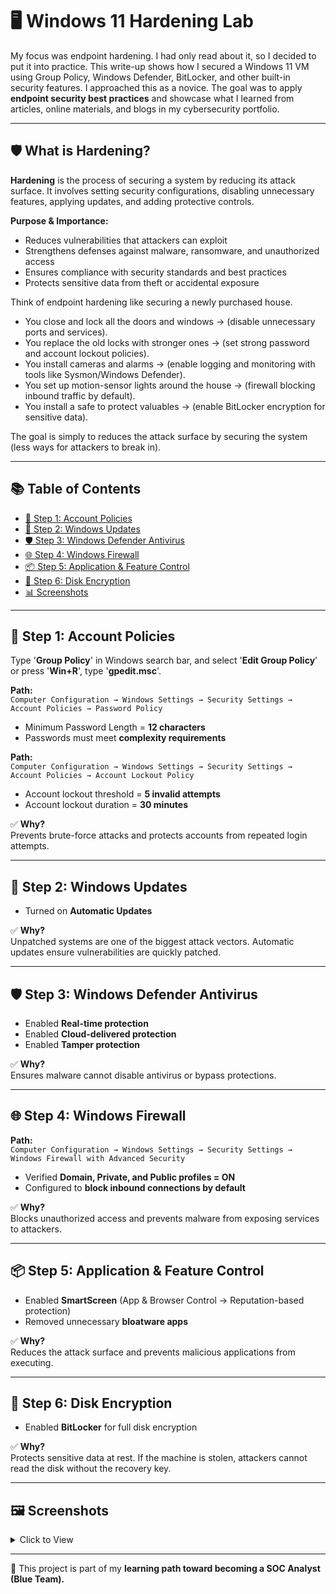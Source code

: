 # 🖥️ Windows 11 Hardening Lab

My focus was endpoint hardening. I had only read about it, so I decided to put it into practice. This write-up shows how I secured a Windows 11 VM using Group Policy, Windows Defender, BitLocker, and other built-in security features. I approached this as a novice. The goal was to apply **endpoint security best practices** and showcase what I learned from articles, online materials, and blogs in my cybersecurity portfolio.

---

## 🛡️ What is Hardening?

**Hardening** is the process of securing a system by reducing its attack surface. It involves setting security configurations, disabling unnecessary features, applying updates, and adding protective controls.


**Purpose & Importance:**  
- Reduces vulnerabilities that attackers can exploit  
- Strengthens defenses against malware, ransomware, and unauthorized access
- Ensures compliance with security standards and best practices 
- Protects sensitive data from theft or accidental exposure

Think of endpoint hardening like securing a newly purchased house.
- You close and lock all the doors and windows → (disable unnecessary ports and services).
- You replace the old locks with stronger ones → (set strong password and account lockout policies).
- You install cameras and alarms → (enable logging and monitoring with tools like Sysmon/Windows Defender).
- You set up motion-sensor lights around the house → (firewall blocking inbound traffic by default).
- You install a safe to protect valuables → (enable BitLocker encryption for sensitive data).

The goal is simply to reduces the attack surface by securing the  system (less ways for attackers to break in).

---

## 📚 Table of Contents
- [🔑 Step 1: Account Policies](#-step-1-account-policies)  
- [🔄 Step 2: Windows Updates](#-step-2-windows-updates)  
- [🛡 Step 3: Windows Defender Antivirus](#-step-3-windows-defender-antivirus)  
- [🌐 Step 4: Windows Firewall](#-step-4-windows-firewall)  
- [📦 Step 5: Application & Feature Control](#-step-5-application--feature-control)  
- [🔐 Step 6: Disk Encryption](#-step-6-disk-encryption)  
- [📊 Screenshots](#-screenshots)  

---

## 🔑 Step 1: Account Policies

Type '**Group Policy**' in Windows search bar, and select '**Edit Group Policy**' or press '**Win+R**', type '**gpedit.msc**'.

**Path:**  
`Computer Configuration → Windows Settings → Security Settings → Account Policies → Password Policy`

- Minimum Password Length = **12 characters**  
- Passwords must meet **complexity requirements**  

**Path:**  
`Computer Configuration → Windows Settings → Security Settings → Account Policies → Account Lockout Policy`

- Account lockout threshold = **5 invalid attempts**  
- Account lockout duration = **30 minutes**  

✅ **Why?**  
Prevents brute-force attacks and protects accounts from repeated login attempts.

---

## 🔄 Step 2: Windows Updates

- Turned on **Automatic Updates**  

✅ **Why?**  
Unpatched systems are one of the biggest attack vectors. Automatic updates ensure vulnerabilities are quickly patched.

---

## 🛡 Step 3: Windows Defender Antivirus

- Enabled **Real-time protection**  
- Enabled **Cloud-delivered protection**  
- Enabled **Tamper protection**  

✅ **Why?**  
Ensures malware cannot disable antivirus or bypass protections.

---

## 🌐 Step 4: Windows Firewall

**Path:**  
`Computer Configuration → Windows Settings → Security Settings → Windows Firewall with Advanced Security`

- Verified **Domain, Private, and Public profiles = ON**  
- Configured to **block inbound connections by default**  

✅ **Why?**  
Blocks unauthorized access and prevents malware from exposing services to attackers.

---

## 📦 Step 5: Application & Feature Control

- Enabled **SmartScreen** (App & Browser Control → Reputation-based protection)  
- Removed unnecessary **bloatware apps**  

✅ **Why?**  
Reduces the attack surface and prevents malicious applications from executing.

---

## 🔐 Step 6: Disk Encryption

- Enabled **BitLocker** for full disk encryption  

✅ **Why?**  
Protects sensitive data at rest. If the machine is stolen, attackers cannot read the disk without the recovery key.

---

## 🖼 Screenshots

<details close>
<summary>Click to View</summary>

<p align="center">
  <img src="https://github.com/user-attachments/assets/c72bd134-6322-47dc-a8af-1bfe14813907" width="80%" alt="Screenshot 1" /> 
  <img src="https://github.com/user-attachments/assets/673c33a0-a61b-495d-b07d-ee107d6d3650" width="80%" alt="Screenshot 2" />
  <img src="https://github.com/user-attachments/assets/7e70d90d-fba8-436a-874f-3b7bb5ab0472" width="80%" alt="Screenshot 3" />
  <img src="https://github.com/user-attachments/assets/3bac75c5-c371-4d62-85c5-5c25b478a357" width="80%" alt="Screenshot 4" />
  <img src="https://github.com/user-attachments/assets/5629fd4a-8210-4061-b2bb-852c3259547c" width="80%" alt="Screenshot 5" />
  <img src="https://github.com/user-attachments/assets/ebed387e-a6cd-4556-806e-a7c5895eeca3" width="80%" alt="Screenshot 6" />
  <img src="https://github.com/user-attachments/assets/8630c281-a090-443f-8f8d-31a896c88bab" width="80%" alt="Screenshot 7" />
</p>

</details>

---

🔗 This project is part of my **learning path toward becoming a SOC Analyst (Blue Team).**
